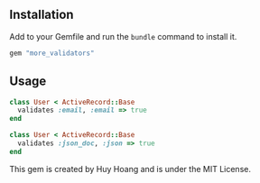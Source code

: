 ## Installation

Add to your Gemfile and run the `bundle` command to install it.

```ruby
gem "more_validators"
```

## Usage

```ruby
class User < ActiveRecord::Base
  validates :email, :email => true
end

class User < ActiveRecord::Base
  validates :json_doc, :json => true
end
```

This gem is created by Huy Hoang and is under the MIT License.
